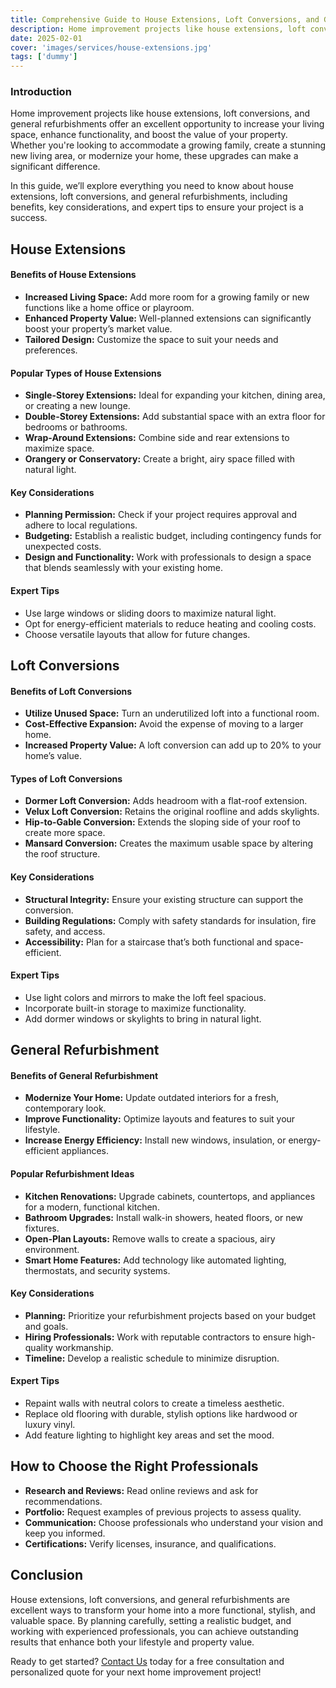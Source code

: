 ```yaml
---
title: Comprehensive Guide to House Extensions, Loft Conversions, and General Refurbishments
description: Home improvement projects like house extensions, loft conversions, and general refurbishments offer an excellent opportunity to increase your living space, enhance functionality, and boost the value of your property. Whether you're looking to accommodate a growing family, create a stunning new living area, or modernize your home, these upgrades can make a significant difference.
date: 2025-02-01
cover: 'images/services/house-extensions.jpg'
tags: ['dummy']
---
```


### Introduction
Home improvement projects like house extensions, loft conversions, and general refurbishments offer an excellent opportunity to increase your living space, enhance functionality, and boost the value of your property. Whether you're looking to accommodate a growing family, create a stunning new living area, or modernize your home, these upgrades can make a significant difference.

In this guide, we’ll explore everything you need to know about house extensions, loft conversions, and general refurbishments, including benefits, key considerations, and expert tips to ensure your project is a success.

## House Extensions
#### Benefits of House Extensions
- **Increased Living Space:** Add more room for a growing family or new functions like a home office or playroom.
- **Enhanced Property Value:** Well-planned extensions can significantly boost your property’s market value.
- **Tailored Design:** Customize the space to suit your needs and preferences.

#### Popular Types of House Extensions
- **Single-Storey Extensions:** Ideal for expanding your kitchen, dining area, or creating a new lounge.
- **Double-Storey Extensions:** Add substantial space with an extra floor for bedrooms or bathrooms.
- **Wrap-Around Extensions:** Combine side and rear extensions to maximize space.
- **Orangery or Conservatory:** Create a bright, airy space filled with natural light.

#### Key Considerations
- **Planning Permission:** Check if your project requires approval and adhere to local regulations.
- **Budgeting:** Establish a realistic budget, including contingency funds for unexpected costs.
- **Design and Functionality:** Work with professionals to design a space that blends seamlessly with your existing home.

#### Expert Tips
- Use large windows or sliding doors to maximize natural light.
- Opt for energy-efficient materials to reduce heating and cooling costs.
- Choose versatile layouts that allow for future changes.

## Loft Conversions
#### Benefits of Loft Conversions
- **Utilize Unused Space:** Turn an underutilized loft into a functional room.
- **Cost-Effective Expansion:** Avoid the expense of moving to a larger home.
- **Increased Property Value:** A loft conversion can add up to 20% to your home’s value.

#### Types of Loft Conversions
- **Dormer Loft Conversion:** Adds headroom with a flat-roof extension.
- **Velux Loft Conversion:** Retains the original roofline and adds skylights.
- **Hip-to-Gable Conversion:** Extends the sloping side of your roof to create more space.
- **Mansard Conversion:** Creates the maximum usable space by altering the roof structure.

#### Key Considerations
- **Structural Integrity:** Ensure your existing structure can support the conversion.
- **Building Regulations:** Comply with safety standards for insulation, fire safety, and access.
- **Accessibility:** Plan for a staircase that’s both functional and space-efficient.

#### Expert Tips
- Use light colors and mirrors to make the loft feel spacious.
- Incorporate built-in storage to maximize functionality.
- Add dormer windows or skylights to bring in natural light.

## General Refurbishment
#### Benefits of General Refurbishment
- **Modernize Your Home:** Update outdated interiors for a fresh, contemporary look.
- **Improve Functionality:** Optimize layouts and features to suit your lifestyle.
- **Increase Energy Efficiency:** Install new windows, insulation, or energy-efficient appliances.

#### Popular Refurbishment Ideas
- **Kitchen Renovations:** Upgrade cabinets, countertops, and appliances for a modern, functional kitchen.
- **Bathroom Upgrades:** Install walk-in showers, heated floors, or new fixtures.
- **Open-Plan Layouts:** Remove walls to create a spacious, airy environment.
- **Smart Home Features:** Add technology like automated lighting, thermostats, and security systems.

#### Key Considerations
- **Planning:** Prioritize your refurbishment projects based on your budget and goals.
- **Hiring Professionals:** Work with reputable contractors to ensure high-quality workmanship.
- **Timeline:** Develop a realistic schedule to minimize disruption.

#### Expert Tips
- Repaint walls with neutral colors to create a timeless aesthetic.
- Replace old flooring with durable, stylish options like hardwood or luxury vinyl.
- Add feature lighting to highlight key areas and set the mood.

## How to Choose the Right Professionals
- **Research and Reviews:** Read online reviews and ask for recommendations.
- **Portfolio:** Request examples of previous projects to assess quality.
- **Communication:** Choose professionals who understand your vision and keep you informed.
- **Certifications:** Verify licenses, insurance, and qualifications.

## Conclusion
House extensions, loft conversions, and general refurbishments are excellent ways to transform your home into a more functional, stylish, and valuable space. By planning carefully, setting a realistic budget, and working with experienced professionals, you can achieve outstanding results that enhance both your lifestyle and property value.

Ready to get started? [Contact Us](/contact/) today for a free consultation and personalized quote for your next home improvement project!
